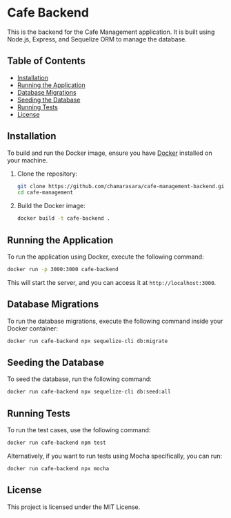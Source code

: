 # Cafe Backend

This is the backend for the Cafe Management application. It is built using Node.js, Express, and Sequelize ORM to manage the database.

## Table of Contents

- [Installation](#installation)
- [Running the Application](#running-the-application)
- [Database Migrations](#database-migrations)
- [Seeding the Database](#seeding-the-database)
- [Running Tests](#running-tests)
- [License](#license)

## Installation

To build and run the Docker image, ensure you have [Docker](https://www.docker.com/get-started) installed on your machine.

1. Clone the repository:

   ```bash
   git clone https://github.com/chamarasara/cafe-management-backend.git
   cd cafe-management
   ```

2. Build the Docker image:

   ```bash
   docker build -t cafe-backend .
   ```

## Running the Application

To run the application using Docker, execute the following command:

```bash
docker run -p 3000:3000 cafe-backend
```

This will start the server, and you can access it at `http://localhost:3000`.

## Database Migrations

To run the database migrations, execute the following command inside your Docker container:

```bash
docker run cafe-backend npx sequelize-cli db:migrate
```

## Seeding the Database

To seed the database, run the following command:

```bash
docker run cafe-backend npx sequelize-cli db:seed:all
```

## Running Tests

To run the test cases, use the following command:

```bash
docker run cafe-backend npm test
```

Alternatively, if you want to run tests using Mocha specifically, you can run:

```bash
docker run cafe-backend npx mocha
```

## License

This project is licensed under the MIT License.
